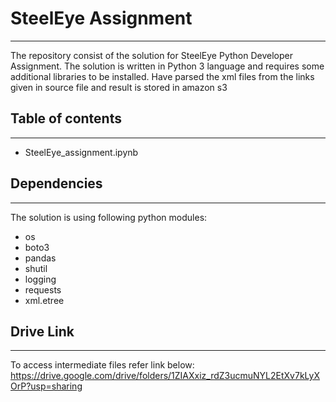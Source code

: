 # SteelEye Assignment
--------------------

The repository consist of the solution for SteelEye Python Developer Assignment.
The solution is written in Python 3 language and requires some additional libraries to be installed.
Have parsed the xml files from the links given in source file and result is stored in amazon s3

## Table of contents
--------------------

* SteelEye_assignment.ipynb

## Dependencies
---------------

The solution is using following python modules:

* os
* boto3
* pandas
* shutil
* logging
* requests
* xml.etree


## Drive Link
---------------
To access intermediate files refer link below:
https://drive.google.com/drive/folders/1ZIAXxiz_rdZ3ucmuNYL2EtXv7kLyXOrP?usp=sharing


